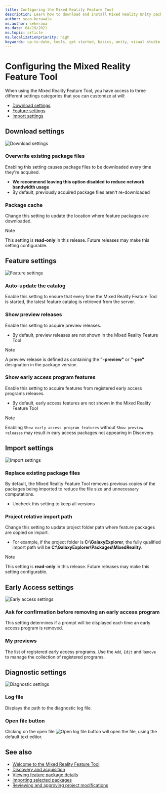 ```yaml
---
title: Configuring the Mixed Reality Feature Tool
description: Learn how to download and install Mixed Reality Unity packages from the MR Feature Tool for HoloLens and VR development.
author: sean-kerawala
ms.author: sekerawa
ms.date: 04/19/2021
ms.topic: article
ms.localizationpriority: high
keywords: up-to-date, tools, get started, basics, unity, visual studio, toolkit, mixed reality headset, windows mixed reality headset, virtual reality headset, installation, Windows, HoloLens, emulator, unreal, openxr
---
```


# Configuring the Mixed Reality Feature Tool

When using the Mixed Reality Feature Tool, you have access to three different settings categories that you can customize at will:

* [Download settings](#download-settings)
* [Feature settings](#feature-settings)
* [Import settings](#import-settings)

## Download settings

![Download settings](images/FeatureToolSettings-Download.png)

### Overwrite existing package files

Enabling this setting causes package files to be downloaded every time they're acquired. 

* **We recommend leaving this option disabled to reduce network bandwidth usage**
* By default, previously acquired package files aren't re-downloaded

### Package cache

Change this setting to update the location where feature packages are downloaded.

> [!NOTE]
> This setting is **read-only** in this release. Future releases may make this setting configurable.

## Feature settings

![Feature settings](images/FeatureToolSettings-Feature.png)

### Auto-update the catalog

Enable this setting to ensure that every time the Mixed Reality Feature Tool is started, the latest feature catalog is retrieved from the server.

### Show preview releases

Enable this setting to acquire preview releases.
* By default, preview releases are not shown in the Mixed Reality Feature Tool 

> [!NOTE]
> A preview release is defined as containing the **"-preview"** or **"-pre"** designation in the package version.

### Show early access program features

Enable this setting to acquire features from registered early access programs releases.

* By default, early access features are not shown in the Mixed Reality Feature Tool 

> [!NOTE]
> Enabling `Show early access program features` without `Show preview releases` may result in eary access packages not appearing in Discovery.

## Import settings

![Import settings](images/FeatureToolSettings-Import.png)

### Replace existing package files

By default, the Mixed Reality Feature Tool removes previous copies of the packages being imported to reduce the file size and unnecessary computations. 

* Uncheck this setting to keep all versions

### Project relative import path

Change this setting to update project folder path where feature packages are copied on import. 

* For example, if the project folder is **C:\GalaxyExplorer**, the fully qualified import path will be **C:\GalaxyExplorer\Packages\MixedReality**.

> [!NOTE]
> This setting is **read-only** in this release. Future releases may make this setting configurable.

## Early Access settings

![Early access settings](images/FeatureToolSettings-EarlyAccess.png)
 
### Ask for confirmation before removing an early access program

This setting determines if a prompt will be displayed each time an early access program is removed.

### My previews

The list of registered early access programs. Use the `Add`, `Edit` and `Remove` to manage the collection of registered programs.

## Diagnostic settings

![Diagnostic settings](images/FeatureToolSettings-Diagnostics.png)

### Log file

Displays the path to the diagnostic log file.

### Open file button

Clicking on the open file ![Open log file](images/OpenFileButton.png) button will open the file, using the default text editor.

## See also

- [Welcome to the Mixed Reality Feature Tool](welcome-to-mr-feature-tool.md)
- [Discovery and acquisition](discovering-features.md)
- [Viewing feature package details](viewing-package-details.md)
- [Importing selected packages](importing-features.md)
- [Reviewing and approving project modifications](reviewing-changes.md)